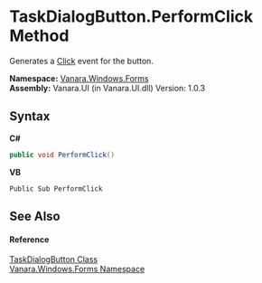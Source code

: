 # TaskDialogButton.PerformClick Method 
 

Generates a <a href="9cdcc726-af5d-e55c-b4c9-afcc31585eb6">Click</a> event for the button.

**Namespace:**&nbsp;<a href="c580cf52-4028-70db-28d0-f9b1abc03861">Vanara.Windows.Forms</a><br />**Assembly:**&nbsp;Vanara.UI (in Vanara.UI.dll) Version: 1.0.3

## Syntax

**C#**<br />
``` C#
public void PerformClick()
```

**VB**<br />
``` VB
Public Sub PerformClick
```


## See Also


#### Reference
<a href="1d014f22-9536-9860-ea85-fa2cafd31448">TaskDialogButton Class</a><br /><a href="c580cf52-4028-70db-28d0-f9b1abc03861">Vanara.Windows.Forms Namespace</a><br />